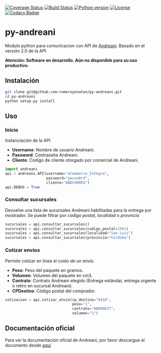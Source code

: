 [![Coverage Status](https://coveralls.io/repos/romeroyonatan/py-andreani/badge.svg?branch=master&service=github)](https://coveralls.io/github/romeroyonatan/py-andreani?branch=master)
[![Build Status](https://travis-ci.org/romeroyonatan/py-andreani.svg?branch=master)](https://travis-ci.org/romeroyonatan/py-andreani)
[![Python version](https://img.shields.io/badge/python-3.2%203.3%203.4%203.5-blue.svg)](https://travis-ci.org/romeroyonatan/py-andreani)
[![License](https://img.shields.io/badge/license-GPLv2-yellow.svg?style=flat-square)](https://github.com/romeroyonatan/py-andreani/blob/master/LICENSE)
[![Codacy Badge](https://api.codacy.com/project/badge/1dec11a8c42b4d5093c035dd66635857)](https://www.codacy.com/app/yromero/py-andreani)

# py-andreani

Modulo python para comunicacion con API de [Andreani](http://www.andreani.com.ar/).
Basado en el versión 2.0 de la API

**Atención: Software en desarrollo. Aún no disponible para su uso productivo.**

## Instalación
```bash
git clone git@github.com:romeroyonatan/py-andreani.git
cd py-andreani
python setup.py install
```

## Uso
### Inicio
Instanciación de la API

* **Username**: Nombre de usuario Andreani.
* **Password**: Contraseña Andreani.
* **Cliente**: Código de cliente otorgado por comercial de Andreani.

```python
import andreani
api = andreani.API(username="eCommerce_Integra",
                   password="passw0rd",
                   cliente="ANDCORREO")
api.DEBUG = True
```

### Consultar sucursales
Devuelve una lista de sucursales Andreani habilitadas para la entrega por
mostrador. Se puede filtrar por *código postal*, *localidad* o *provincia*

```python
sucursales = api.consultar_sucursales()
sucursales = api.consultar_sucursales(codigo_postal=1001)
sucursales = api.consultar_sucursales(localidad="San Luis")
sucursales = api.consultar_sucursales(provincia="Cordoba")
```

### Cotizar envíos
Permite cotizar en línea el costo de un envío.
* **Peso**: Peso del paquete en gramos.
* **Volumen**: Volumen del paquete en cm3.
* **Contrato**: Contrato Andreani elegido (Entrega estándar, entrega urgente o
retiro en sucursal Andreani).
* **CPDestino**: Código postal del comprador.

```python
cotizacion = api.cotizar_envio(cp_destino="9410",
                               peso="1",
                               contrato="AND00EST",
                               volumen="1")
```


## Documentación oficial
Para ver la documentación oficial de Andreani, por favor descargue el documento desde [aquí](http://www.andreani.com/FilesRelated/Download?FileId=27)

